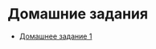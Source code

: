 # Домашние задания
 - [Домашнее задание 1]([./Домашнее_задание_1](https://github.com/Rapira16/config/tree/ec76db491f0a7a2b5e0cfef76adac212ea67b29b/%D0%94%D0%BE%D0%BC%D0%B0%D1%88%D0%BD%D0%B5%D0%B5%20%D0%B7%D0%B0%D0%B4%D0%B0%D0%BD%D0%B8%D0%B5%201))
